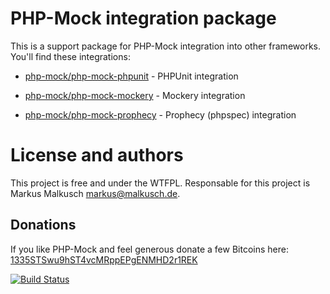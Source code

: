 # PHP-Mock integration package

This is a support package for PHP-Mock integration into other frameworks.
You'll find these integrations:

- [php-mock/php-mock-phpunit](https://github.com/php-mock/php-mock-phpunit) - PHPUnit integration

- [php-mock/php-mock-mockery](https://github.com/php-mock/php-mock-mockery) - Mockery integration

- [php-mock/php-mock-prophecy](https://github.com/php-mock/php-mock-prophecy) - Prophecy (phpspec) integration

# License and authors

This project is free and under the WTFPL.
Responsable for this project is Markus Malkusch markus@malkusch.de.

## Donations

If you like PHP-Mock and feel generous donate a few Bitcoins here:
[1335STSwu9hST4vcMRppEPgENMHD2r1REK](bitcoin:1335STSwu9hST4vcMRppEPgENMHD2r1REK)

[![Build Status](https://travis-ci.org/php-mock/php-mock-integration.svg?branch=master)](https://travis-ci.org/php-mock/php-mock-integration)
